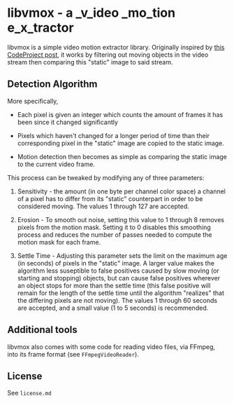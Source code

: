 # libvmox - a _v_ideo _mo_tion e_x_tractor

libvmox is a simple video motion extractor library. Originally inspired by
[this CodeProject post](http://www.codeproject.com/Articles/10248/Motion-Detection-Algorithms),
it works by filtering out moving objects in the video stream then comparing this "static" image
to said stream.

## Detection Algorithm

More specifically,

- Each pixel is given an integer which counts the amount of frames it has been since it changed significantly

- Pixels which haven't changed for a longer period of time than their corresponding pixel in the "static" image are
  copied to the static image.

- Motion detection then becomes as simple as comparing the static image to the current video frame. 

This process can be tweaked by modifying any of three parameters:

1. Sensitivity - the amount (in one byte per channel color space) a channel of a pixel has to differ from its
                 "static" counterpart in order to be considered moving. The values 1 through 127 are accepted.

2. Erosion - To smooth out noise, setting this value to 1 through 8 removes pixels from the motion mask. Setting it
             to 0 disables this smoothing process and reduces the number of passes needed to compute the motion mask
             for each frame.

3. Settle Time - Adjusting this parameter sets the limit on the maximum age (in seconds) of pixels
                 in the "static" image. A larger value makes the algorithm less suseptible to false positives
                 caused by slow moving (or starting and stopping) objects, but can cause false positives
                 wherever an object stops for more than the settle time
                 (this false positive will remain for the length of the settle time until the algorithm "realizes"
                 that the differing pixels are not moving). The values 1 through 60 seconds are accepted, and a small
                 value (1 to 5 seconds) is recommended.

## Additional tools

libvmox also comes with some code for reading video files, via FFmpeg, into its frame format (see `FFmpegVideoReader`).

## License

See `license.md`
